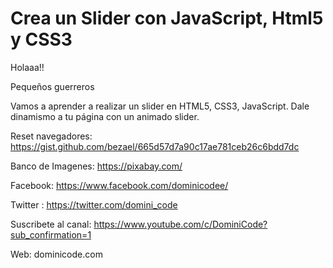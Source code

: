 # Crea un Slider con JavaScript, Html5 y CSS3
Holaaa!! 

Pequeños guerreros

Vamos a aprender a realizar un slider en HTML5, CSS3, JavaScript.
Dale dinamismo a tu página con un animado slider. 


Reset navegadores:
https://gist.github.com/bezael/665d57d7a90c17ae781ceb26c6bdd7dc

Banco de Imagenes:
https://pixabay.com/

Facebook: https://www.facebook.com/dominicodee/

Twitter : https://twitter.com/domini_code

Suscribete al canal: https://www.youtube.com/c/DominiCode?sub_confirmation=1 

Web: dominicode.com
